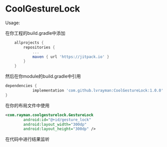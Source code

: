 # CoolGestureLock
Usage:

在你工程的build.gradle中添加

```groovy
	allprojects {
		repositories {
			...
			maven { url 'https://jitpack.io' }
		}
	}
```

然后在你module的build.gradle中引用

```groovy
dependencies {
	        implementation 'com.github.lvrayman:CoolGestureLock:1.0.0'
}
```

在你的布局文件中使用

```xml
<com.rayman.coolgesturelock.GestureLock
        android:id="@+id/gesture_lock"
        android:layout_width="300dp"
        android:layout_height="300dp" />
```

在代码中进行结果监听